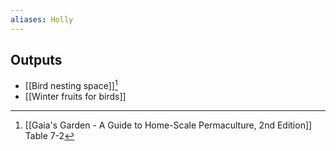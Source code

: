 ```yaml
---
aliases: Holly
---
```

## Outputs
- [[Bird nesting space]][^1]
- [[Winter fruits for birds]]

[^1]: [[Gaia's Garden - A Guide to Home-Scale Permaculture, 2nd Edition]] Table 7-2
